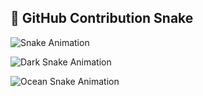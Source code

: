 ## 🐍 GitHub Contribution Snake

![Snake Animation](https://raw.githubusercontent.com/yasuo72/.github/workflows/main/dist/github-snake.svg)

![Dark Snake Animation](https://raw.githubusercontent.com/your-username/your-repo/main/dist/github-snake-dark.svg)

![Ocean Snake Animation](https://raw.githubusercontent.com/your-username/your-repo/main/dist/ocean.gif)
